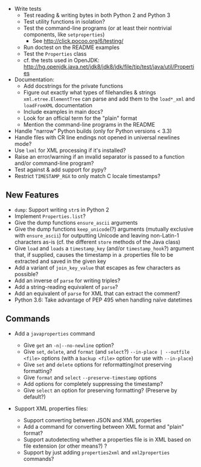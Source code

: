 - Write tests
    - Test reading & writing bytes in both Python 2 and Python 3
    - Test utility functions in isolation?
    - Test the command-line programs (or at least their nontrivial components,
      like `setproperties`)
        - See <http://click.pocoo.org/6/testing/>
    - Run doctest on the README examples
    - Test the `Properties` class
    - cf. the tests used in OpenJDK: <http://hg.openjdk.java.net/jdk8/jdk8/jdk/file/tip/test/java/util/Properties>
- Documentation:
    - Add docstrings for the private functions
    - Figure out exactly what types of filehandles & strings
      `xml.etree.ElementTree` can parse and add them to the `load*_xml` and
      `loadFromXML` documentation
    - Include examples in main docs?
    - Look for an official term for the "plain" format
    - Mention the command-line programs in the README
- Handle "narrow" Python builds (only for Python versions < 3.3)
- Handle files with CR line endings not opened in universal newlines mode?
- Use `lxml` for XML processing if it's installed?
- Raise an error/warning if an invalid separator is passed to a function and/or
  command-line program?
- Test against & add support for pypy?
- Restrict `TIMESTAMP_RGX` to only match C locale timestamps?

New Features
------------
- `dump`: Support writing `str`s in Python 2
- Implement `Properties.list`?
- Give the dump functions `ensure_ascii` arguments
- Give the dump functions `keep_unicode`(?) arguments (mutually exclusive with
  `ensure_ascii`) for outputting Unicode and leaving non-Latin-1 characters
  as-is  (cf. the different `store` methods of the Java class)
- Give `load` and `loads` a `timestamp_key` (and/or `timestamp_hook`?) argument
  that, if supplied, causes the timestamp in a .properties file to be extracted
  and saved in the given key
- Add a variant of `join_key_value` that escapes as few characters as possible?
- Add an inverse of `parse` for writing triples?
- Add a string-reading equivalent of `parse`?
- Add an equivalent of `parse` for XML that can extract the comment?
- Python 3.6: Take advantage of PEP 495 when handling naïve datetimes

Commands
--------
- Add a `javaproperties` command
    - Give `get` an `-n|--no-newline` option?
    - Give `set`, `delete`, and `format` (and `select`?) `--in-place |
      --outfile <file>` options (with a `backup <file>` option for use with
      `--in-place`)
    - Give `set` and `delete` options for reformatting/not preserving
      formatting?
    - Give `format` and `select` `--preserve-timestamp` options
    - Add options for completely suppressing the timestamp?
    - Give `select` an option for preserving formatting? (Preserve by default?)

- Support XML properties files:
    - Support converting between JSON and XML properties
    - Add a command for converting between XML format and "plain" format?
    - Support autodetecting whether a properties file is in XML based on file
      extension (or other means?) ?
    - Support by just adding `properties2xml` and `xml2properties` commands?
